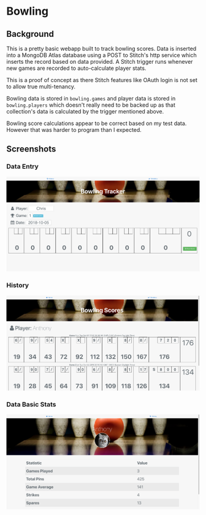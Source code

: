 # Bowling
## Background
This is a pretty basic webapp built to track bowling scores. Data is inserted into a MongoDB Atlas database using a POST to Stitch's http service which inserts the record based on data provided. A Stitch trigger runs whenever new games are recorded to auto-calculate player stats.

This is a proof of concept as there Stitch features like OAuth login is not set to allow true multi-tenancy.

Bowling data is stored in `bowling.games` and player data is stored in `bowling.players` which doesn't really need to be backed up as that collection's data is calculated by the trigger mentioned above.

Bowling score calculations appear to be correct based on my test data. However that was harder to program than I expected.

## Screenshots
### Data Entry
![](Screenshots/01.png)
### History
![](Screenshots/02.png)
### Data Basic Stats
![](Screenshots/03.png)